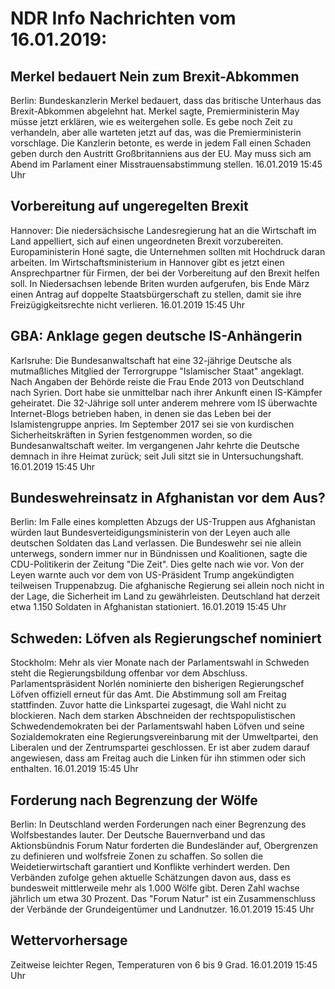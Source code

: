 # NDR Info Nachrichten vom 16.01.2019:


## Merkel bedauert Nein zum Brexit-Abkommen
Berlin: Bundeskanzlerin Merkel bedauert, dass das britische Unterhaus das Brexit-Abkommen abgelehnt hat. Merkel sagte, Premierministerin May müsse jetzt erklären, wie es weitergehen solle. Es gebe noch Zeit zu verhandeln, aber alle warteten jetzt auf das, was die Premierministerin vorschlage. Die Kanzlerin betonte, es werde in jedem Fall einen Schaden geben durch den Austritt Großbritanniens aus der EU. May muss sich am Abend im Parlament einer Misstrauensabstimmung stellen. 16.01.2019 15:45 Uhr 

## Vorbereitung auf ungeregelten Brexit
Hannover: Die niedersächsische Landesregierung hat an die Wirtschaft im Land appelliert, sich auf einen ungeordneten Brexit vorzubereiten. Europaministerin Honé sagte, die Unternehmen sollten mit Hochdruck daran arbeiten. Im Wirtschaftsministerium in Hannover gibt es jetzt einen Ansprechpartner für Firmen, der bei der Vorbereitung auf den Brexit helfen soll. In Niedersachsen lebende Briten wurden aufgerufen, bis Ende März einen Antrag auf doppelte Staatsbürgerschaft zu stellen, damit sie ihre Freizügigkeitsrechte nicht verlieren. 16.01.2019 15:45 Uhr 

## GBA: Anklage gegen deutsche IS-Anhängerin
Karlsruhe: Die Bundesanwaltschaft hat eine 32-jährige Deutsche als mutmaßliches Mitglied der Terrorgruppe "Islamischer Staat" angeklagt. Nach Angaben der Behörde reiste die Frau Ende 2013 von Deutschland nach Syrien. Dort habe sie unmittelbar nach ihrer Ankunft einen IS-Kämpfer geheiratet. Die 32-Jährige soll unter anderem mehrere vom IS überwachte Internet-Blogs betrieben haben, in denen sie das Leben bei der Islamistengruppe anpries. Im September 2017 sei sie von kurdischen Sicherheitskräften in Syrien festgenommen worden, so die Bundesanwaltschaft weiter. Im vergangenen Jahr kehrte die Deutsche demnach in ihre Heimat zurück; seit Juli sitzt sie in Untersuchungshaft. 16.01.2019 15:45 Uhr 

## Bundeswehreinsatz in Afghanistan vor dem Aus?
Berlin: Im Falle eines kompletten Abzugs der US-Truppen aus Afghanistan würden laut Bundesverteidigungsministerin von der Leyen auch alle deutschen Soldaten das Land verlassen. Die Bundeswehr sei nie allein unterwegs, sondern immer nur in Bündnissen und Koalitionen, sagte die CDU-Politikerin der Zeitung "Die Zeit". Dies gelte nach wie vor. Von der Leyen warnte auch vor dem von US-Präsident Trump angekündigten teilweisen Truppenabzug. Die afghanische Regierung sei allein noch nicht in der Lage, die Sicherheit im Land zu gewährleisten. Deutschland hat derzeit etwa 1.150 Soldaten in Afghanistan stationiert. 16.01.2019 15:45 Uhr 

## Schweden: Löfven als Regierungschef nominiert
Stockholm: 	Mehr als vier Monate nach der Parlamentswahl in Schweden steht die Regierungsbildung offenbar vor dem Abschluss. Parlamentspräsident Norlén nominierte den bisherigen Regierungschef Löfven offiziell erneut für das Amt. Die Abstimmung soll am Freitag stattfinden. Zuvor hatte die Linkspartei zugesagt, die Wahl nicht zu blockieren. Nach dem starken Abschneiden der rechtspopulistischen Schwedendemokraten bei der Parlamentswahl haben Löfven und seine Sozialdemokraten eine Regierungsvereinbarung mit der Umweltpartei, den Liberalen und der Zentrumspartei geschlossen. Er ist aber zudem darauf angewiesen, dass am Freitag auch die Linken für ihn stimmen oder sich enthalten. 16.01.2019 15:45 Uhr 

## Forderung nach Begrenzung der Wölfe
Berlin: In Deutschland werden Forderungen nach einer Begrenzung des Wolfsbestandes lauter. Der Deutsche Bauernverband und das Aktionsbündnis Forum Natur forderten die Bundesländer auf, Obergrenzen zu definieren und wolfsfreie Zonen zu schaffen. So sollen die Weidetierwirtschaft garantiert und Konflikte verhindert werden. Den Verbänden zufolge gehen aktuelle Schätzungen davon aus, dass es bundesweit mittlerweile mehr als 1.000 Wölfe gibt. Deren Zahl wachse jährlich um etwa 30 Prozent. Das "Forum Natur" ist ein Zusammenschluss der Verbände der Grundeigentümer und Landnutzer. 16.01.2019 15:45 Uhr 

## Wettervorhersage
Zeitweise leichter Regen, Temperaturen von 6 bis 9 Grad. 16.01.2019 15:45 Uhr 

